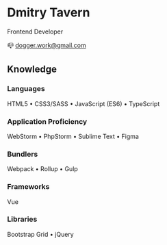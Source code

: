 # Dmitry Tavern

Frontend Developer

📪 dogger.work@gmail.com  
<!-- 🌐 none -->  

Knowledge
-----------

### Languages
HTML5 • CSS3/SASS • JavaScript (ES6) • TypeScript

### Application Proficiency
WebStorm • PhpStorm • Sublime Text • Figma

### Bundlers
Webpack • Rollup • Gulp

### Frameworks
Vue

### Libraries
Bootstrap Grid • jQuery